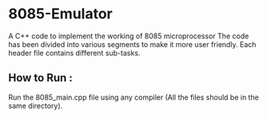 # 8085-Emulator
A C++ code to implement the working of 8085 microprocessor
The code has been divided into various segments to make it more user friendly.
Each header file contains different sub-tasks.

## How to Run :
Run the 8085_main.cpp file using any compiler (All the files should be in the same directory).
